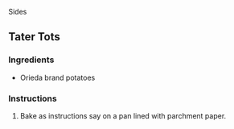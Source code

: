 Sides

## Tater Tots

### Ingredients

- Orieda brand potatoes

### Instructions

1. Bake as instructions say on a pan lined with parchment paper.
